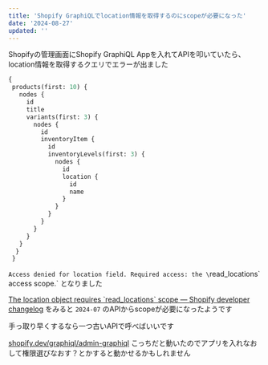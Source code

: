 ```yaml
---
title: 'Shopify GraphiQLでlocation情報を取得するのにscopeが必要になった'
date: '2024-08-27'
updated: ''
---
```


Shopifyの管理画面にShopify GraphiQL Appを入れてAPIを叩いていたら、location情報を取得するクエリでエラーが出ました

```graphql
{
 products(first: 10) {
   nodes {
     id
     title
     variants(first: 3) {
       nodes {
         id
         inventoryItem {
           id
           inventoryLevels(first: 3) {
             nodes {
               id
               location {
                 id
                 name
               }
             }
           }
         }
       }
     }
   }
  }
 }
```

`Access denied for location field. Required access: the \`read_locations\` access scope.` となりました

[The location object requires \`read\_locations\` scope — Shopify developer changelog](https://shopify.dev/changelog/the-location-object-requires-read_locations-scope) をみると `2024-07` のAPIからscopeが必要になったようです

手っ取り早くするなら一つ古いAPIで呼べばいいです

[shopify\.dev/graphiql/admin\-graphiql](https://shopify.dev/graphiql/admin-graphiql) こっちだと動いたのでアプリを入れなおして権限選びなおす？とかすると動かせるかもしれません

